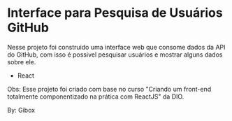 # Interface para Pesquisa de Usuários GitHub

Nesse projeto foi construido uma interface web que consome dados da API do GitHub, com isso é possivel pesquisar usuários e mostrar alguns dados sobre ele.

* React

Obs: Esse projeto foi criado com base no curso "Criando um front-end totalmente componentizado na prática com ReactJS" da DIO.

By: Gibox
